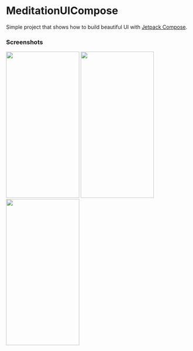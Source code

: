 # MeditationUICompose
Simple project that shows how to build beautiful UI with [Jetpack Compose](https://developer.android.com/jetpack/compose).

### Screenshots
<img src="https://user-images.githubusercontent.com/94696816/206856304-b6a84fe3-ce3f-45db-b3b0-45a08d0f93ec.png" width="200" height="400" />

<img src="https://user-images.githubusercontent.com/94696816/206856324-86736ec3-531d-484a-a42c-3e74f3265d17.png" width="200" height="400" />

<img src="https://user-images.githubusercontent.com/94696816/206856334-68d1c46a-8fa8-4790-942e-9a3fbad8ed37.png" width="200" height="400" />
